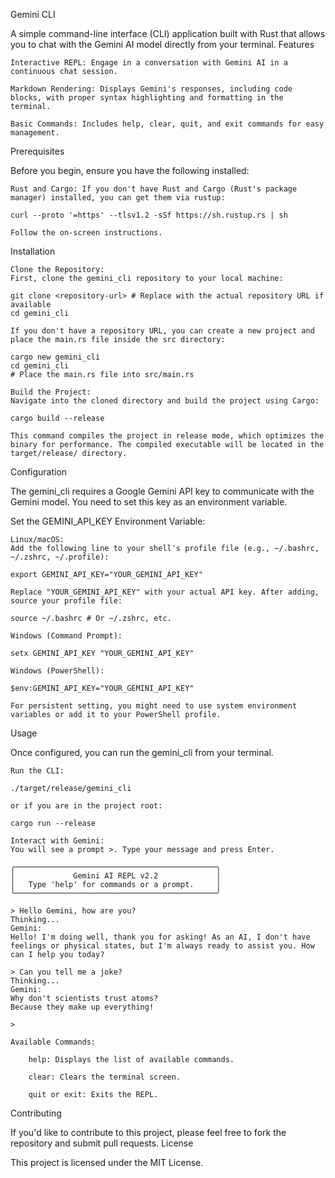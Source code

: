 Gemini CLI

A simple command-line interface (CLI) application built with Rust that allows you to chat with the Gemini AI model directly from your terminal.
Features

    Interactive REPL: Engage in a conversation with Gemini AI in a continuous chat session.

    Markdown Rendering: Displays Gemini's responses, including code blocks, with proper syntax highlighting and formatting in the terminal.

    Basic Commands: Includes help, clear, quit, and exit commands for easy management.

Prerequisites

Before you begin, ensure you have the following installed:

    Rust and Cargo: If you don't have Rust and Cargo (Rust's package manager) installed, you can get them via rustup:

    curl --proto '=https' --tlsv1.2 -sSf https://sh.rustup.rs | sh

    Follow the on-screen instructions.

Installation

    Clone the Repository:
    First, clone the gemini_cli repository to your local machine:

    git clone <repository-url> # Replace with the actual repository URL if available
    cd gemini_cli

    If you don't have a repository URL, you can create a new project and place the main.rs file inside the src directory:

    cargo new gemini_cli
    cd gemini_cli
    # Place the main.rs file into src/main.rs

    Build the Project:
    Navigate into the cloned directory and build the project using Cargo:

    cargo build --release

    This command compiles the project in release mode, which optimizes the binary for performance. The compiled executable will be located in the target/release/ directory.

Configuration

The gemini_cli requires a Google Gemini API key to communicate with the Gemini model. You need to set this key as an environment variable.

Set the GEMINI_API_KEY Environment Variable:

    Linux/macOS:
    Add the following line to your shell's profile file (e.g., ~/.bashrc, ~/.zshrc, ~/.profile):

    export GEMINI_API_KEY="YOUR_GEMINI_API_KEY"

    Replace "YOUR_GEMINI_API_KEY" with your actual API key. After adding, source your profile file:

    source ~/.bashrc # Or ~/.zshrc, etc.

    Windows (Command Prompt):

    setx GEMINI_API_KEY "YOUR_GEMINI_API_KEY"

    Windows (PowerShell):

    $env:GEMINI_API_KEY="YOUR_GEMINI_API_KEY"

    For persistent setting, you might need to use system environment variables or add it to your PowerShell profile.

Usage

Once configured, you can run the gemini_cli from your terminal.

    Run the CLI:

    ./target/release/gemini_cli

    or if you are in the project root:

    cargo run --release

    Interact with Gemini:
    You will see a prompt >. Type your message and press Enter.

    ╭─────────────────────────────────────────────╮
    │             Gemini AI REPL v2.2             │
    │   Type 'help' for commands or a prompt.     │
    ╰─────────────────────────────────────────────╯

    > Hello Gemini, how are you?
    Thinking...
    Gemini:
    Hello! I'm doing well, thank you for asking! As an AI, I don't have feelings or physical states, but I'm always ready to assist you. How can I help you today?

    > Can you tell me a joke?
    Thinking...
    Gemini:
    Why don't scientists trust atoms?
    Because they make up everything!

    >

    Available Commands:

        help: Displays the list of available commands.

        clear: Clears the terminal screen.

        quit or exit: Exits the REPL.

Contributing

If you'd like to contribute to this project, please feel free to fork the repository and submit pull requests.
License

This project is licensed under the MIT License.
